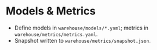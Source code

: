 # Models & Metrics
- Define models in `warehouse/models/*.yaml`; metrics in `warehouse/metrics/metrics.yaml`.
- Snapshot written to `warehouse/metrics/snapshot.json`.
